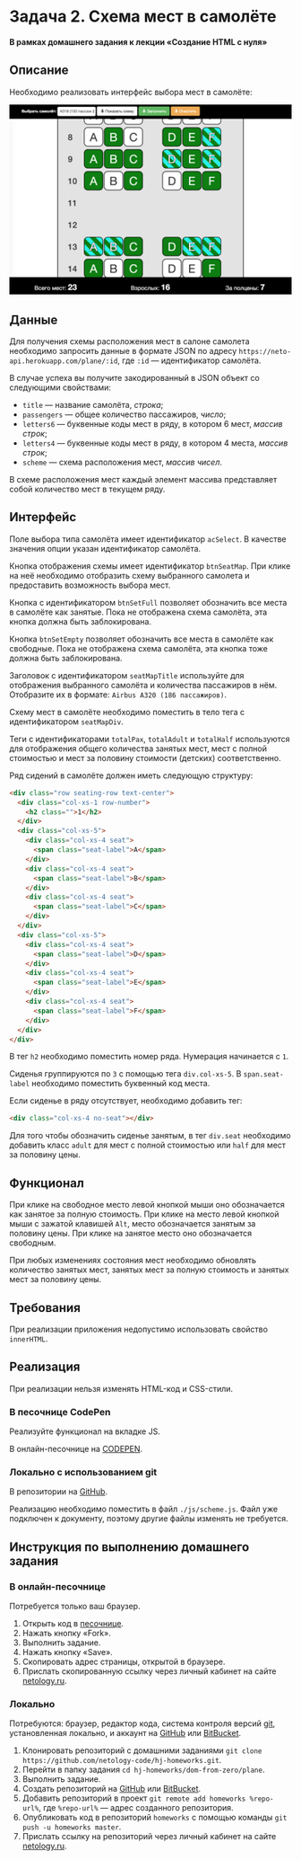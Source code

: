 # Задача 2. Схема мест в самолёте

#### В рамках домашнего задания к лекции «Создание HTML с нуля»

## Описание

Необходимо реализовать интерфейс выбора мест в самолёте:

![Схема мест в самолёте](./res/preview.png)

## Данные

Для получения схемы расположения мест в салоне самолета необходимо запросить данные в формате JSON по адресу `https://neto-api.herokuapp.com/plane/:id`, где `:id` — идентификатор самолёта.

В случае успеха вы получите закодированный в JSON объект со следующими свойствами:
* `title` — название самолёта, _строка_;
* `passengers` — общее количество пассажиров, _число_;
* `letters6` — буквенные коды мест в ряду, в котором 6 мест, _массив строк_;
* `letters4` — буквенные коды мест в ряду, в котором 4 места, _массив строк_;
* `scheme` — схема расположения мест, _массив чисел_.

В схеме расположения мест каждый элемент массива представляет собой количество мест в текущем ряду.

## Интерфейс

Поле выбора типа самолёта имеет идентификатор `acSelect`. В качестве значения опции указан идентификатор самолёта.

Кнопка отображения схемы имеет идентификатор `btnSeatMap`. При клике на неё необходимо отобразить схему выбранного самолета и предоставить возможность выбора мест.

Кнопка с идентификатором `btnSetFull` позволяет обозначить все места в самолёте как занятые. Пока не отображена схема самолёта, эта кнопка должна быть заблокирована.

Кнопка `btnSetEmpty` позволяет обозначить все места в самолёте как свободные. Пока не отображена схема самолёта, эта кнопка тоже должна быть заблокирована.

Заголовок с идентификатором `seatMapTitle` используйте для отображения выбранного самолёта и количества пассажиров в нём. Отобразите их в формате: `Airbus A320 (186 пассажиров)`.

Схему мест в самолёте необходимо поместить в тело тега с идентификатором `seatMapDiv`.

Теги с идентификаторами `totalPax`, `totalAdult` и `totalHalf` используются для отображения общего количества занятых мест, мест с полной стоимостью и мест за половину стоимости (детских) соответственно.

Ряд сидений в самолёте должен иметь следующую структуру:
```html
<div class="row seating-row text-center">
  <div class="col-xs-1 row-number">
    <h2 class="">1</h2>
  </div>
  <div class="col-xs-5">
    <div class="col-xs-4 seat">
      <span class="seat-label">A</span>
    </div>
    <div class="col-xs-4 seat">
      <span class="seat-label">B</span>
    </div>
    <div class="col-xs-4 seat">
      <span class="seat-label">C</span>
    </div>
  </div>
  <div class="col-xs-5">
    <div class="col-xs-4 seat">
      <span class="seat-label">D</span>
    </div>
    <div class="col-xs-4 seat">
      <span class="seat-label">E</span>
    </div>
    <div class="col-xs-4 seat">
      <span class="seat-label">F</span>
    </div>
  </div>
</div>
```

В тег `h2` необходимо поместить номер ряда. Нумерация начинается с `1`.

Сиденья группируются по `3` с помощью тега `div.col-xs-5`. В `span.seat-label` необходимо поместить буквенный код места.

Если сиденье в ряду отсутствует, необходимо добавить тег:
```html
<div class="col-xs-4 no-seat"></div>
```

Для того чтобы обозначить сиденье занятым, в тег `div.seat` необходимо добавить класс `adult` для мест с полной стоимостью или `half` для мест за половину цены.

## Функционал

При клике на свободное место левой кнопкой мыши оно обозначается как занятое за полную стоимость. При клике на место левой кнопкой мыши с зажатой клавишей `Alt`, место обозначается занятым за половину цены. При клике на занятое место оно обозначается свободным.

При любых изменениях состояния мест необходимо обновлять количество занятых мест, занятых мест за полную стоимость и занятых мест за половину цены.

## Требования

При реализации приложения недопустимо использовать свойство `innerHTML`.

## Реализация

При реализации нельзя изменять HTML-код и CSS-стили.

### В песочнице CodePen

Реализуйте функционал на вкладке JS.

В онлайн-песочнице на [CODEPEN](https://codepen.io/dfitiskin/pen/mBeZqd).

### Локально с использованием git

В репозитории на [GitHub](https://github.com/netology-code/hj-homeworks/tree/master/dom-from-zero/plane).

Реализацию необходимо поместить в файл `./js/scheme.js`. Файл уже подключен к документу, поэтому другие файлы изменять не требуется.

## Инструкция по выполнению домашнего задания

### В онлайн-песочнице

Потребуется только ваш браузер.

1. Открыть код в [песочнице](https://codepen.io/dfitiskin/pen/mBeZqd).
2. Нажать кнопку «Fork».
3. Выполнить задание.
4. Нажать кнопку «Save».
5. Скопировать адрес страницы, открытой в браузере.
6. Прислать скопированную ссылку через личный кабинет на сайте [netology.ru](http://netology.ru/).    

### Локально

Потребуются: браузер, редактор кода, система контроля версий [git](https://git-scm.com), установленная локально, и аккаунт на [GitHub](https://github.com/) или [BitBucket](https://bitbucket.org/).

1. Клонировать репозиторий с домашними заданиями `git clone https://github.com/netology-code/hj-homeworks.git`.
2. Перейти в папку задания `cd hj-homeworks/dom-from-zero/plane`.
3. Выполнить задание.
4. Создать репозиторий на [GitHub](https://github.com/) или [BitBucket](https://bitbucket.org/).
5. Добавить репозиторий в проект `git remote add homeworks %repo-url%`, где `%repo-url%` — адрес созданного репозитория.
6. Опубликовать код в репозиторий `homeworks` с помощью команды `git push -u homeworks master`.
7. Прислать ссылку на репозиторий через личный кабинет на сайте [netology.ru](http://netology.ru/).
